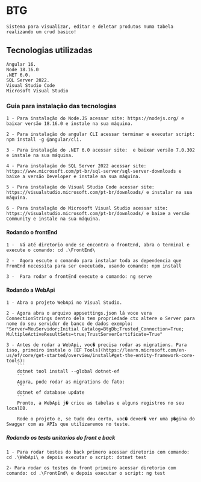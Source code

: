 # BTG
    Sistema para visualizar, editar e deletar produtos numa tabela realizando um crud basico!

## Tecnologias utilizadas
    Angular 16.
    Node 18.16.0
    .NET 6.0.
    SQL Server 2022.
    Visual Studio Code
    Microsoft Visual Studio

### Guia para instalação das tecnologias
    1 - Para instalação do Node.JS acessar site: https://nodejs.org/ e baixar versão 18.16.0 e instale na sua máquina.

    2 - Para instalação do angular CLI acessar terminar e executar script: npm install -g @angular/cli.

    3 - Para instalação do .NET 6.0 acessar site:  e baixar versão 7.0.302 e instale na sua máquina.

    4 - Para instalação do SQL Server 2022 acessar site: https://www.microsoft.com/pt-br/sql-server/sql-server-downloads e baixe a versão Developer e instale na sua máquina.

    5 - Para instalação do Visual Studio Code acessar site: https://visualstudio.microsoft.com/pt-br/downloads/ e instalar na sua máquina.

    6 - Para instalação do Microsoft Visual Studio acessar site: https://visualstudio.microsoft.com/pt-br/downloads/ e baixe a versão Community e instale na sua máquina.

#### Rodando o frontEnd
    1 -  Vá até diretorio onde se encontra o frontEnd, abra o terminal e execute o comando: cd .\FrontEnd\

    2 -  Agora escute o comando para instalar toda as dependencia que FronEnd necessita para ser executado, usando comando: npm install

    3 -  Para rodar o frontEnd execute o comando: ng serve

#### Rodando a WebApi
    1 - Abra o projeto WebApi no Visual Studio. 

    2 - Agora abra o arquivo appsettings.json lá voce vera ConnectionStrings dentro dela tem propriedade ctx altere o Server para nome do seu servidor de banco de dados exemplo: "Server=MeuServidor;Initial Catalog=BtgDb;Trusted_Connection=True;                    MultipleActiveResultSets=true;TrustServerCertificate=True"

    3 - Antes de rodar a WebApi, voc� precisa rodar as migrations. Para isso, primeiro instale o [EF Tools](https://learn.microsoft.com/en-us/ef/core/get-started/overview/install#get-the-entity-framework-core-tools):
        ```
        dotnet tool install --global dotnet-ef
        ```
        Agora, pode rodar as migrations de fato:
        ```
        dotnet ef database update 
        ``` 
        Pronto, a WebApi j� criou as tabelas e alguns registros no seu localDB. 

        Rode o projeto e, se tudo deu certo, voc� dever� ver uma p�gina do Swagger com as APIs que utilizaremos no teste.

##### Rodando os tests unitarios do front e back
    1 - Para rodar testes do back primero acessar diretorio com comando: cd .\WebApi\ e depois executar o script: dotnet test

    2- Para rodar os testes do front primeiro acessar diretorio com comando: cd .\FrontEnd\ e depois executar o script: ng test